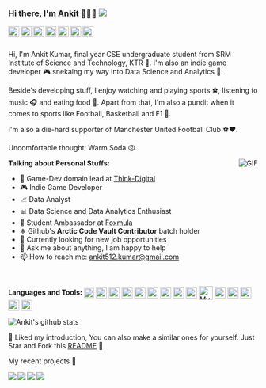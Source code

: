 ### Hi there, I'm Ankit 👋👨‍💻 ![](https://pronoun.cyou/x/y?subject=He&object=Him&height=20)

<a href="https://www.linkedin.com/in/ankitk79/">
  <img align="left" alt="Linkedin" width="22px" src="https://cdn.jsdelivr.net/npm/simple-icons@v3/icons/linkedin.svg" />
</a>
<a href="https://github.com/Ankit512/">
  <img align="left" alt="GitHub" width="22px" src="https://cdn.jsdelivr.net/npm/simple-icons@3.1.0/icons/github.svg" />
 </a>
 <a href="https://twitter.com/theunusualankit/">
   <img align="left" alt="Ankit Kumar| Twitter" width="22px" src="https://cdn.jsdelivr.net/npm/simple-icons@v3/icons/twitter.svg" />
 </a>
 <a href="https://www.instagram.com/whoisankit_101/">
  <img align="left" alt="Instagram" width="22px" src="https://cdn.jsdelivr.net/npm/simple-icons@v3/icons/instagram.svg" />
 </a>
 <a href="https://www.reddit.com/user/Freaknstein7">
  <img align="left" alt=" Reddit" width="22px" src="https://cdn.jsdelivr.net/npm/simple-icons@v3/icons/reddit.svg" />
 </a>
 <a href="https://www.hackerrank.com/AnkitK79">
   <img align="left" alt="HackerRank" width="22px" src="https://cdn.jsdelivr.net/npm/simple-icons@3.2.0/icons/hackerrank.svg" />
 </a>
 <a href="https://medium.com/@ankit512.kumar">
   <img align="left" alt="Medium" width="22px" src="https://cdn.jsdelivr.net/npm/simple-icons@3.2.0/icons/medium.svg" />
 </a>
<br />
<br />

Hi, I'm Ankit Kumar, final year CSE undergraduate student from SRM Institute of Science and Technology, KTR 🏫. I'm also an indie game developer 🎮 snekaing my way into Data Science and Analytics 🤫.

Beside's developing stuff, I enjoy watching and playing sports ⚽, listening to music 🎧 and eating food 🍕. Apart from that, I'm also a pundit when it comes to sports like Football, Basketball and F1 🧐.

I'm also a die-hard supporter of Manchester United Football Club ⚽❤.

Uncomfortable thought: Warm Soda 😣.

  <img align="right" alt="GIF" src="https://media.giphy.com/media/xIZku8V0y7uqk/giphy.gif" />
  
**Talking about Personal Stuffs:**

- 🌱 Game-Dev domain lead at [Think-Digital](https://www.think-digital.in/)
- 🎮 Indie Game Developer
- 📈 Data Analyst
- 📊 Data Science and Data Analytics Enthusiast 
- 👦 Student Ambassador at [Foxmula](https://foxmula.com/)
- ❄ Github's **Arctic Code Vault Contributor** batch holder
- 💼 Currently looking for new job opportunities
- 💬 Ask me about anything, I am happy to help
- 📫 How to reach me: ankit512.kumar@gmail.com

&nbsp;

**Languages and Tools:**
<img align="center" alt="C" width="20px" src="https://cdn.jsdelivr.net/npm/simple-icons@3.2.0/icons/c.svg" />
<img align="center" alt="C++" width="22px" src="https://cdn.jsdelivr.net/npm/simple-icons@3.2.0/icons/cplusplus.svg" />
<img align="center" alt="Csharp" width="22px" src="https://cdn.jsdelivr.net/npm/simple-icons@3.2.0/icons/csharp.svg" />
<img align="center" alt="Python" width="22px" src="https://cdn.jsdelivr.net/npm/simple-icons@3.2.0/icons/python.svg" />
<img align="center" alt="Java" width="22px" src="https://cdn.jsdelivr.net/npm/simple-icons@3.2.0/icons/java.svg" />
<img align="center" alt="R" width="22px" src="https://cdn.jsdelivr.net/npm/simple-icons@3.2.0/icons/r.svg" />
<img align="center" alt="Jupyter" width="22px" src="https://cdn.jsdelivr.net/npm/simple-icons@3.2.0/icons/jupyter.svg" />
<img align="center" alt="Pandas" width="22px" src="https://cdn.jsdelivr.net/npm/simple-icons@3.2.0/icons/pandas.svg" />
<img align="center" alt="Tensorflow" width="22px" src="https://cdn.jsdelivr.net/npm/simple-icons@3.2.0/icons/tensorflow.svg" />
<img align="center" alt="MySQL" width="28px" src="https://cdn.jsdelivr.net/npm/simple-icons@3.2.0/icons/mysql.svg" />
<img align="center" alt="Unity 3D" width="22px" src="https://cdn.jsdelivr.net/npm/simple-icons@3.2.0/icons/unity.svg" />
<img align="center" alt="Microsoft Office" width="22px" src="https://cdn.jsdelivr.net/npm/simple-icons@3.2.0/icons/microsoftoffice.svg" />
<img align="center" alt="Linux" width="22px" src="https://cdn.jsdelivr.net/npm/simple-icons@3.2.0/icons/linux.svg" />
<img align="center" alt="Git" width="22px" src="https://cdn.jsdelivr.net/npm/simple-icons@3.2.0/icons/git.svg" />
<img align="center" alt="LaTeX" width="22px" src="https://cdn.jsdelivr.net/npm/simple-icons@3.2.0/icons/latex.svg" />

![Ankit's github stats](https://github-readme-stats.vercel.app/api?username=Ankit512&show_icons=true&hide_border=true)

:pushpin: Liked my introduction, You can also make a similar ones for yourself. Just Star and Fork this [README](https://github.com/Ankit512/Ankit512) :pencil:

My recent projects :rocket:


<a href="https://github.com/Ankit512/Employee-Attrition-Prediction">
  <img align="left" src="https://github-readme-stats.vercel.app/api/pin/?username=Ankit512&repo=Employee-Attrition-Prediction" />
</a>

<a href="https://github.com/Ankit512/Service-request-data-analysis-of-New-York-City-311-calls">
  <img align="left" src="https://github-readme-stats.vercel.app/api/pin/?username=Ankit512&repo=Service-request-data-analysis-of-New-York-City-311-calls" />
</a>

<a href="https://github.com/Ankit512/FPS-Minigame">
  <img align="left" src="https://github-readme-stats.vercel.app/api/pin/?username=Ankit512&repo=FPS-Minigame" />
</a>

<a href="https://github.com/Ankit512/Dining-Philosophers-GUI">
  <img align="left" src="https://github-readme-stats.vercel.app/api/pin/?username=Ankit512&repo=Dining-Philosophers-GUI" />
</a>

